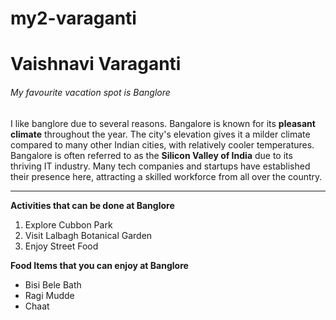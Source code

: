 # my2-varaganti
# Vaishnavi Varaganti
###### My favourite vacation spot is Banglore

I like banglore due to several reasons. Bangalore is known for its **pleasant climate** throughout the year. The city's elevation gives it a milder climate compared to many other Indian cities, with relatively cooler temperatures. Bangalore is often referred to as the **Silicon Valley of India** due to its thriving IT industry. Many tech companies and startups have established their presence here, attracting a skilled workforce from all over the country.

---

**Activities that can be done at Banglore**
1. Explore Cubbon Park
2. Visit Lalbagh Botanical Garden
3. Enjoy Street Food

**Food Items that you can enjoy at Banglore**
* Bisi Bele Bath
* Ragi Mudde
* Chaat

